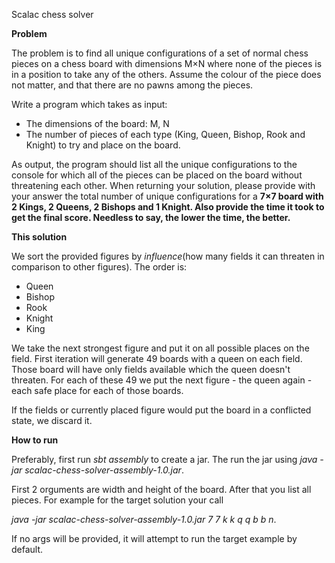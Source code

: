 Scalac chess solver

**Problem**

The problem is to find all unique configurations of a set of normal chess pieces on a chess board with dimensions M×N where none of the pieces is in a position to take any of the others. Assume the colour of the piece does not matter, and that there are no pawns among the pieces.


Write a program which takes as input:

- The dimensions of the board: M, N
- The number of pieces of each type (King, Queen, Bishop, Rook and Knight) to try and place on the board.

As output, the program should list all the unique configurations to the console for which all of the pieces can be placed on the board without threatening each other.
When returning your solution, please provide with your answer the total number of unique configurations for a **7×7 board with 2 Kings, 2 Queens, 2 Bishops and 1 Knight. Also provide the time it took to get the final score. Needless to say, the lower the time, the better.**

**This solution**

We sort the provided figures by *influence*(how many fields it can threaten in comparison to other figures). The order is:

- Queen
- Bishop
- Rook
- Knight
- King

We take the next strongest figure and put it on all possible places on the field. First iteration will generate 49 boards with a queen on each field. Those board will have only fields available which the queen doesn't threaten.
For each of these 49 we put the next figure - the queen again - each safe place for each of those boards.

If the fields or currently placed figure would put the board in a conflicted state, we discard it.

**How to run**

Preferably, first run *sbt assembly* to create a jar. The run the jar using *java -jar scalac-chess-solver-assembly-1.0.jar*.

First 2 orguments are width and height of the board.
After that you list all pieces.
For example for the target solution your call

*java -jar scalac-chess-solver-assembly-1.0.jar 7 7 k k q q b b n*.

If no args will be provided, it will attempt to run the target example by default.


